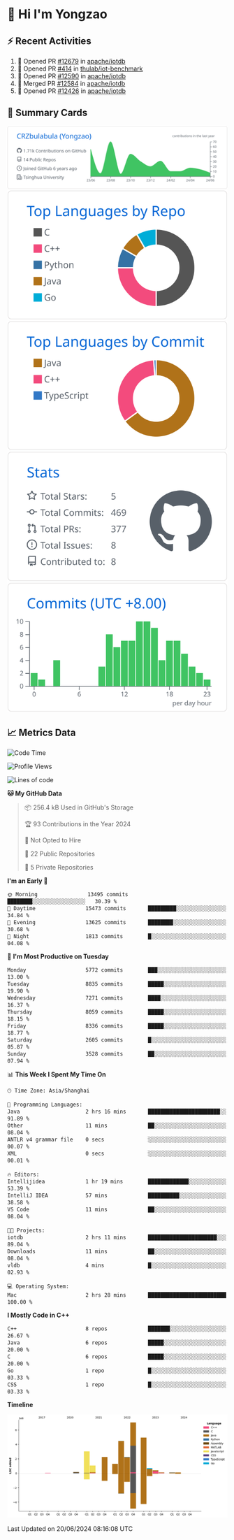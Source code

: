 # 👋 Hi I'm Yongzao

## ⚡ Recent Activities
<!--START_SECTION:activity-->
1. 💪 Opened PR [#12679](https://github.com/apache/iotdb/pull/12679) in [apache/iotdb](https://github.com/apache/iotdb)
2. 💪 Opened PR [#414](https://github.com/thulab/iot-benchmark/pull/414) in [thulab/iot-benchmark](https://github.com/thulab/iot-benchmark)
3. 💪 Opened PR [#12590](https://github.com/apache/iotdb/pull/12590) in [apache/iotdb](https://github.com/apache/iotdb)
4. 🎉 Merged PR [#12584](https://github.com/apache/iotdb/pull/12584) in [apache/iotdb](https://github.com/apache/iotdb)
5. 💪 Opened PR [#12426](https://github.com/apache/iotdb/pull/12426) in [apache/iotdb](https://github.com/apache/iotdb)
<!--END_SECTION:activity-->

## 🎑 Summary Cards

[![](https://raw.githubusercontent.com/CRZbulabula/CRZbulabula/main/profile-summary-card-output/github/0-profile-details.svg)](https://github.com/vn7n24fzkq/github-profile-summary-cards)
[![](https://raw.githubusercontent.com/CRZbulabula/CRZbulabula/main/profile-summary-card-output/github/1-repos-per-language.svg)](https://github.com/vn7n24fzkq/github-profile-summary-cards) [![](https://raw.githubusercontent.com/CRZbulabula/CRZbulabula/main/profile-summary-card-output/github/2-most-commit-language.svg)](https://github.com/vn7n24fzkq/github-profile-summary-cards)
[![](https://raw.githubusercontent.com/CRZbulabula/CRZbulabula/main/profile-summary-card-output/github/3-stats.svg)](https://github.com/vn7n24fzkq/github-profile-summary-cards) [![](https://raw.githubusercontent.com/CRZbulabula/CRZbulabula/main/profile-summary-card-output/github/4-productive-time.svg)](https://github.com/vn7n24fzkq/github-profile-summary-cards)

## 📈 Metrics Data

<!--START_SECTION:waka-->
![Code Time](http://img.shields.io/badge/Code%20Time-658%20hrs%2015%20mins-blue)

![Profile Views](http://img.shields.io/badge/Profile%20Views-0-blue)

![Lines of code](https://img.shields.io/badge/From%20Hello%20World%20I%27ve%20Written-27.8%20million%20lines%20of%20code-blue)

**🐱 My GitHub Data** 

> 📦 256.4 kB Used in GitHub's Storage 
 > 
> 🏆 93 Contributions in the Year 2024
 > 
> 🚫 Not Opted to Hire
 > 
> 📜 22 Public Repositories 
 > 
> 🔑 5 Private Repositories 
 > 
**I'm an Early 🐤** 

```text
🌞 Morning                13495 commits       ████████░░░░░░░░░░░░░░░░░   30.39 % 
🌆 Daytime                15473 commits       █████████░░░░░░░░░░░░░░░░   34.84 % 
🌃 Evening                13625 commits       ████████░░░░░░░░░░░░░░░░░   30.68 % 
🌙 Night                  1813 commits        █░░░░░░░░░░░░░░░░░░░░░░░░   04.08 % 
```
📅 **I'm Most Productive on Tuesday** 

```text
Monday                   5772 commits        ███░░░░░░░░░░░░░░░░░░░░░░   13.00 % 
Tuesday                  8835 commits        █████░░░░░░░░░░░░░░░░░░░░   19.90 % 
Wednesday                7271 commits        ████░░░░░░░░░░░░░░░░░░░░░   16.37 % 
Thursday                 8059 commits        █████░░░░░░░░░░░░░░░░░░░░   18.15 % 
Friday                   8336 commits        █████░░░░░░░░░░░░░░░░░░░░   18.77 % 
Saturday                 2605 commits        █░░░░░░░░░░░░░░░░░░░░░░░░   05.87 % 
Sunday                   3528 commits        ██░░░░░░░░░░░░░░░░░░░░░░░   07.94 % 
```


📊 **This Week I Spent My Time On** 

```text
🕑︎ Time Zone: Asia/Shanghai

💬 Programming Languages: 
Java                     2 hrs 16 mins       ███████████████████████░░   91.89 % 
Other                    11 mins             ██░░░░░░░░░░░░░░░░░░░░░░░   08.04 % 
ANTLR v4 grammar file    0 secs              ░░░░░░░░░░░░░░░░░░░░░░░░░   00.07 % 
XML                      0 secs              ░░░░░░░░░░░░░░░░░░░░░░░░░   00.01 % 

🔥 Editors: 
Intellijidea             1 hr 19 mins        █████████████░░░░░░░░░░░░   53.39 % 
IntelliJ IDEA            57 mins             ██████████░░░░░░░░░░░░░░░   38.58 % 
VS Code                  11 mins             ██░░░░░░░░░░░░░░░░░░░░░░░   08.04 % 

🐱‍💻 Projects: 
iotdb                    2 hrs 11 mins       ██████████████████████░░░   89.04 % 
Downloads                11 mins             ██░░░░░░░░░░░░░░░░░░░░░░░   08.04 % 
vldb                     4 mins              █░░░░░░░░░░░░░░░░░░░░░░░░   02.93 % 

💻 Operating System: 
Mac                      2 hrs 28 mins       █████████████████████████   100.00 % 
```

**I Mostly Code in C++** 

```text
C++                      8 repos             ███████░░░░░░░░░░░░░░░░░░   26.67 % 
Java                     6 repos             █████░░░░░░░░░░░░░░░░░░░░   20.00 % 
C                        6 repos             █████░░░░░░░░░░░░░░░░░░░░   20.00 % 
Go                       1 repo              █░░░░░░░░░░░░░░░░░░░░░░░░   03.33 % 
CSS                      1 repo              █░░░░░░░░░░░░░░░░░░░░░░░░   03.33 % 
```



**Timeline**

![Lines of Code chart](https://raw.githubusercontent.com/CRZbulabula/CRZbulabula/main/assets/bar_graph.png)


 Last Updated on 20/06/2024 08:16:08 UTC
<!--END_SECTION:waka-->

